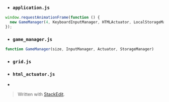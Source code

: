 - ### `application.js`
```javascript
window.requestAnimationFrame(function () {
  new GameManager(4, KeyboardInputManager, HTMLActuator, LocalStorageManager);
});
```
- ### `game_manager.js`
```javascript
function GameManager(size, InputManager, Actuator, StorageManager)
```

- ### `grid.js`

- ### `html_actuator.js`
- 
> Written with [StackEdit](https://stackedit.io/).
<!--stackedit_data:
eyJoaXN0b3J5IjpbMTk1MTExMTQ4Nl19
-->
